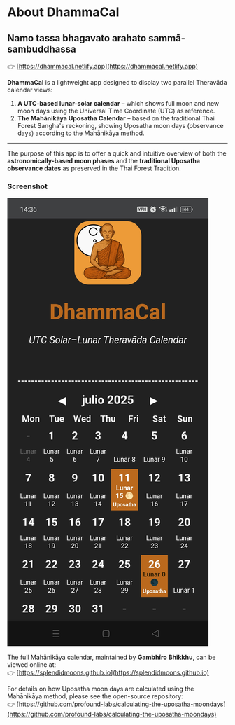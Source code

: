 # About DhammaCal
<h2>Namo tassa bhagavato arahato sammā-sambuddhassa</h2>

👉 [https://dhammacal.netlify.app](https://dhammacal.netlify.app)


**DhammaCal** is a lightweight app designed to display two parallel Theravāda calendar views:

1. **A UTC-based lunar-solar calendar** – which shows full moon and new moon days using the Universal Time Coordinate (UTC) as reference.
2. **The Mahānikāya Uposatha Calendar** – based on the traditional Thai Forest Sangha's reckoning, showing Uposatha moon days (observance days) according to the Mahānikāya method.

---

The purpose of this app is to offer a quick and intuitive overview of both the **astronomically-based moon phases** and the **traditional Uposatha observance dates** as preserved in the Thai Forest Tradition.



<h3>Screenshot</h3>

![Screenshot](./images/screenshot.jpg)



The full Mahānikāya calendar, maintained by **Gambhīro Bhikkhu**, can be viewed online at:  
👉 [https://splendidmoons.github.io](https://splendidmoons.github.io)

For details on how Uposatha moon days are calculated using the Mahānikāya method, please see the open-source repository:  
👉 [https://github.com/profound-labs/calculating-the-uposatha-moondays](https://github.com/profound-labs/calculating-the-uposatha-moondays)


